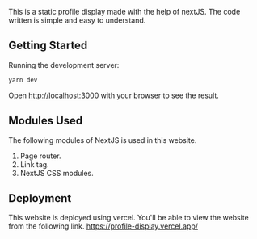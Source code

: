 This is a static profile display made with the help of nextJS. The code written is simple and easy to understand.

## Getting Started

Running the development server:
```bash
yarn dev
```

Open [http://localhost:3000](http://localhost:3000) with your browser to see the result.

## Modules Used

The following modules of NextJS is used in this website.
1. Page router.
2. Link tag.
3. NextJS CSS modules.

## Deployment

This website is deployed using vercel. You'll be able to view the website from the following link.
https://profile-display.vercel.app/